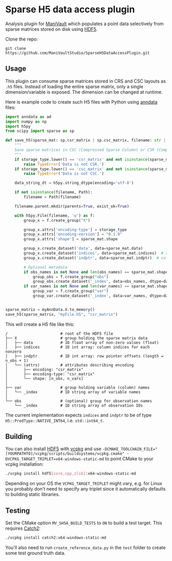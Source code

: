# Sparse H5 data access plugin

Analysis plugin for [ManiVault](https://github.com/ManiVaultStudio/core) which populates a point data selectively from sparse matrices stored on disk using [HDF5](https://github.com/HDFGroup/hdf5/).

Clone the repo:
```
git clone https://github.com/ManiVaultStudio/SparseH5DataAccessPlugin.git
```

## Usage
This plugin can consume sparse matrices stored in CRS and CSC layouts as `.h5` files.
Instead of loading the entire sparse matrix, only a single dimension/variable is exposed. The dimension can be changed at runtime.

Here is example code to create such H5 files with Python using [anndata](https://anndata.readthedocs.io/en/stable/) files:
```python
import anndata as ad
import numpy as np
import h5py
from scipy import sparse as sp

def save_h5(sparse_mat: sp.csr_matrix | sp.csc_matrix, filename: str | Path, storage_type: str, var_names = None, obs_names = None):
    """
    Save sparse matrices in CSC (Compressed Sparse Column) or CSR (Compressed Sparse Row) format to HDF5.
    """
    if storage_type.lower() == 'csr_matrix' and not isinstance(sparse_mat, sp.csr_matrix):
        raise TypeError('Data is not CSR.')
    if storage_type.lower() == 'csc_matrix' and not isinstance(sparse_mat, sp.csc_matrix):
        raise TypeError('Data is not CSC.')

    data_string_dt = h5py.string_dtype(encoding='utf-8')

    if not isinstance(filename, Path):
        filename = Path(filename)

    filename.parent.mkdir(parents=True, exist_ok=True)

    with h5py.File(filename, 'w') as f:
        group_x = f.create_group("X")

        group_x.attrs['encoding-type'] = storage_type
        group_x.attrs['encoding-version'] = "0.1.0"
        group_x.attrs['shape'] = sparse_mat.shape

        group_x.create_dataset('data', data=sparse_mat.data)
        group_x.create_dataset('indices', data=sparse_mat.indices)  # row indices
        group_x.create_dataset('indptr', data=sparse_mat.indptr)  # column pointers

        # Optional metadata
        if obs_names is not None and len(obs_names) == sparse_mat.shape[0]:
            group_obs = f.create_group("obs")
            group_obs.create_dataset('_index', data=obs_names, dtype=data_string_dt)
        if var_names is not None and len(var_names) == sparse_mat.shape[1]:
            group_var = f.create_group("var")
            group_var.create_dataset('_index', data=var_names, dtype=data_string_dt)


sparse_matrix = myAnnData.X.to_memory()
save_h5(sparse_matrix, "myFile.h5", "csr_matrix")
```

This will create a H5 file like this:
```
/                       # root of the HDF5 file
├── X                   # group holding the sparse matrix data
│   ├── data            # 1D float array of non-zero values (float)
│   ├── indices         # 1D int array: column indices for each nonzero
│   ├── indptr          # 1D int array: row pointer offsets (length = n_obs + 1)
│   └── (attrs)         # attributes describing encoding
│       ├── encoding: "csr_matrix"
│       ├── encoding-type: "csr_matrix"
│       └── shape: [n_obs, n_vars]
│
├── var                 # group holding variable (column) names
│   └── _index          # 1D string array of variable names
│
└── obs                 # (optional) group for observation names
    └── _index          # 1D string array of observation IDs
```

The current implementation expects `indices` and `indptr` to be of type `H5::PredType::NATIVE_INT64`, i.e. `std::int64_t`.

## Building
You can also install [HDF5](https://github.com/HDFGroup/hdf5/) with [vcpkg](https://github.com/microsoft/vcpkg) and use `-DCMAKE_TOOLCHAIN_FILE="[YOURPATHTO]/vcpkg/scripts/buildsystems/vcpkg.cmake" -DVCPKG_TARGET_TRIPLET=x64-windows-static-md` to point CMake to your vcpkg installation:
```bash
./vcpkg install hdf5[core,cpp,zlib]:x64-windows-static-md
```
Depending on your OS the `VCPKG_TARGET_TRIPLET` might vary, e.g. for Linux you probably don't need to specify any triplet since it automatically defaults to building static libraries.

## Testing
Set the CMake option `MV_SH5A_BUILD_TESTS` to `ON` to build a test target. This requires [Catch2](https://github.com/catchorg/Catch2/):
```bash
./vcpkg install catch2:x64-windows-static-md
```
You'll also need to run `create_reference_data.py` in the `test` folder to create some test ground truth data.
